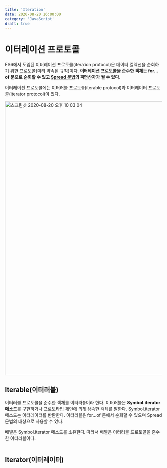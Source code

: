 ```yaml
---
title: 'Iteration'
date: 2020-08-20 16:00:00
category: 'JavaScript'
draft: true
---
```




# 이터레이션 프로토콜

ES6에서 도입된 이터레이션 프로토콜(iteration protocol)은 데이터 컬렉션을 순회하기 위한 프로토콜(미리 약속된 규칙)이다. **이터레이션 프로토콜을 준수한 객체는 for…of 문으로 순회할 수 있고 [Spread 문법](https://poiemaweb.com/es6-extended-parameter-handling#3-spread-문법)의 피연산자가 될 수 있다.**

이터레이션 프로토콜에는 이터러블 프로토콜(iterable protocol)과 이터레이터 프로토콜(iterator protocol)이 있다.

<img width="880" alt="스크린샷 2020-08-20 오후 10 03 04" src="https://user-images.githubusercontent.com/36187948/90773513-fa918e80-e330-11ea-8ae6-1862d0e314be.png">

## Iterable(이터러블)

이터러블 프로토콜을 준수한 객체를 이터러블이라 한다. 이터러블은 **Symbol.iterator 메소드**를 구현하거나 프로토타입 체인에 의해 상속한 객체를 말한다. Symbol.iterator 메소드는 이터레이터를 반환한다. 이터러블은 for…of 문에서 순회할 수 있으며 Spread 문법의 대상으로 사용할 수 있다.

배열은 Symbol.iterator 메소드를 소유한다. 따라서 배열은 이터러블 프로토콜을 준수한 이터러블이다.

```

```



## Iterator(이터레이터)
